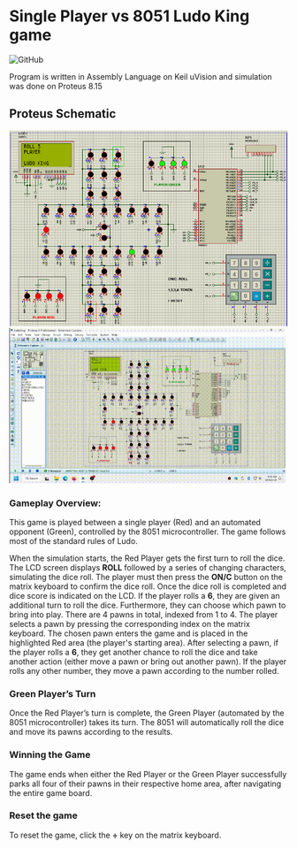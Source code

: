 # Single Player vs 8051 Ludo King game

![GitHub](https://img.shields.io/github/license/ashvnv/8051-ludo-king-game)

Program is written in Assembly Language on Keil uVision and simulation was done on Proteus 8.15

## Proteus Schematic
<img src="https://raw.githubusercontent.com/ashvnv/8051-ludo-king-game/refs/heads/main/Pics/pic1.png?raw=true">

<img src="https://raw.githubusercontent.com/ashvnv/8051-ludo-king-game/refs/heads/main/Pics/pic2.gif?raw=true" width=500>

### Gameplay Overview:
This game is played between a single player (Red) and an automated opponent (Green), controlled by the 8051 microcontroller. The game follows most of the standard rules of Ludo.

When the simulation starts, the Red Player gets the first turn to roll the dice. The LCD screen displays **ROLL** followed by a series of changing characters, simulating the dice roll. The player must then press the **ON/C** button on the matrix keyboard to confirm the dice roll. Once the dice roll is completed and dice score is indicated on the LCD. 
If the player rolls a **6**, they are given an additional turn to roll the dice. Furthermore, they can choose which pawn to bring into play.
There are 4 pawns in total, indexed from 1 to 4. The player selects a pawn by pressing the corresponding index on the matrix keyboard.
The chosen pawn enters the game and is placed in the highlighted Red area (the player's starting area).
After selecting a pawn, if the player rolls a **6**, they get another chance to roll the dice and take another action (either move a pawn or bring out another pawn).
If the player rolls any other number, they move a pawn according to the number rolled.

### Green Player’s Turn
Once the Red Player’s turn is complete, the Green Player (automated by the 8051 microcontroller) takes its turn. The 8051 will automatically roll the dice and move its pawns according to the results.

### Winning the Game
The game ends when either the Red Player or the Green Player successfully parks all four of their pawns in their respective home area, after navigating the entire game board.

### Reset the game ###
To reset the game, click the **÷** key on the matrix keyboard.
